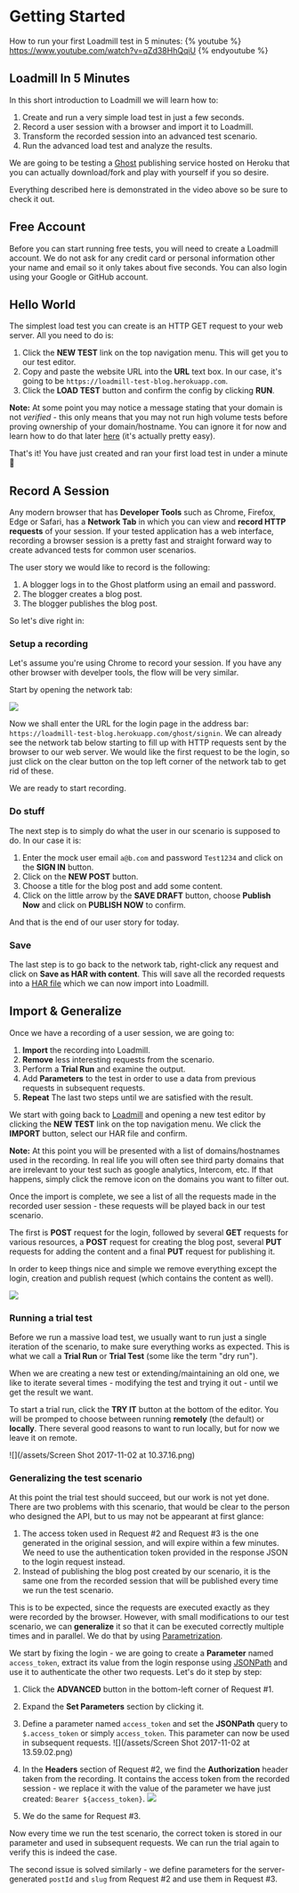 # Getting Started

How to run your first Loadmill test in 5 minutes:
{% youtube %}
https://www.youtube.com/watch?v=qZd38HhQqiU
{% endyoutube %}

## Loadmill In 5 Minutes
In this short introduction to Loadmill we will learn how to:

1. Create and run a very simple load test in just a few seconds.
2. Record a user session with a browser and import it to Loadmill.
3. Transform the recorded session into an advanced test scenario.
4. Run the advanced load test and analyze the results.

We are going to be testing a [Ghost](https://ghost.org/developers/) publishing service hosted on Heroku that you can actually download/fork and play with yourself if you so desire.

Everything described here is demonstrated in the video above so be sure to check it out.

## Free Account
Before you can start running free tests, you will need to create a Loadmill account. We do not ask for any credit card or personal information other your name and email so it only takes about five seconds. You can also login using your Google or GitHub account.

## Hello World
The simplest load test you can create is an HTTP GET request to your web server. All you need to do is:

1. Click the **NEW TEST** link on the top navigation menu. This will get you to our test editor.
2. Copy and paste the website URL into the **URL** text box. In our case, it's going to be `https://loadmill-test-blog.herokuapp.com`.
3. Click the **LOAD TEST** button and confirm the config by clicking **RUN**.

**Note:** At some point you may notice a message stating that your domain is not _verified_ - this only means that you may not run high volume tests before proving ownership of your domain/hostname. You can ignore it for now and learn how to do that later [here](domain-verification.html) \(it's actually pretty easy\).

That's it! You have just created and ran your first load test in under a minute 🎉

## Record A Session
Any modern browser that has **Developer Tools** such as Chrome, Firefox, Edge or Safari, has a **Network Tab** in which you can view and **record HTTP requests** of your session. If your tested application has a web interface, recording a browser session is a pretty fast and straight forward way to create advanced tests for common user scenarios.

The user story we would like to record is the following:

1. A blogger logs in to the Ghost platform using an email and password.
2. The blogger creates a blog post.
3. The blogger publishes the blog post.

So let's dive right in:

### Setup a recording
Let's assume you're using Chrome to record your session. If you have any other browser with develper tools, the flow will be very similar.

Start by opening the network tab:

![](/assets/net-tab.gif)

Now we shall enter the URL for the login page in the address bar: `https://loadmill-test-blog.herokuapp.com/ghost/signin`. We can already see the network tab below starting to fill up with HTTP requests sent by the browser to our web server. We would like the first request to be the login, so just click on the clear button on the top left corner of the network tab to get rid of these.

We are ready to start recording.

### Do stuff
The next step is to simply do what the user in our scenario is supposed to do. In our case it is:

1. Enter the mock user email `a@b.com` and password `Test1234` and click on the **SIGN IN** button.
2. Click on the **NEW POST** button.
3. Choose a title for the blog post and add some content.
4. Click on the little arrow by the **SAVE DRAFT** button, choose **Publish Now** and click on **PUBLISH NOW** to confirm.

And that is the end of our user story for today.

### Save
The last step is to go back to the network tab, right-click any request and click on **Save as HAR with content**. This will save all the recorded requests into a [HAR file](https://en.wikipedia.org/wiki/.har) which we can now import into Loadmill.

## Import & Generalize
Once we have a recording of a user session, we are going to:

 1. **Import** the recording into Loadmill.
 2. **Remove** less interesting requests from the scenario.
 3. Perform a **Trial Run** and examine the output.
 4. Add **Parameters** to the test in order to use a data from previous requests in subsequent requests.
 5. **Repeat** The last two steps until we are satisfied with the result.
 
We start with going back to [Loadmill](https://www.loadmill.com) and opening a new test editor by clicking the **NEW TEST** link on the top navigation menu. We click the **IMPORT** button, select our HAR file and confirm.

**Note:** At this point you will be presented with a list of domains/hostnames used in the recording. In real life you will often see third party domains that are irrelevant to your test such as google analytics, Intercom, etc. If that happens, simply click the remove icon on the domains you want to filter out.

Once the import is complete, we see a list of all the requests made in the recorded user session - these requests will be played back in our test scenario.

The first is **POST** request for the login, followed by several **GET** requests for various resources, a **POST** request for creating the blog post, several **PUT** requests for adding the content and a final **PUT** request for publishing it.

In order to keep things nice and simple we remove everything except the login, creation and publish request (which contains the content as well).

![](/assets/del-reqs.gif)

### Running a trial test
Before we run a massive load test, we usually want to run just a single iteration of the scenario, to make sure everything works as expected. This is what we call a **Trial Run** or **Trial Test** (some like the term "dry run").

When we are creating a new test or extending/maintaining an old one, we like to iterate several times - modifying the test and trying it out - until we get the result we want.

To start a trial run, click the **TRY IT** button at the bottom of the editor. You will be promped to choose between running **remotely** (the default) or **locally**. There several good reasons to want to run locally, but for now we leave it on remote. 

![](/assets/Screen Shot 2017-11-02 at 10.37.16.png)

### Generalizing the test scenario
At this point the trial test should succeed, but our work is not yet done. There are two problems with this scenario, that would be clear to the person who designed the API, but to us may not be appearant at first glance:

1. The access token used in Request #2 and Request #3 is the one generated in the original session, and will expire within a few minutes. We need to use the authentication token provided in the response JSON to the login request instead.
2. Instead of publishing the blog post created by our scenario, it is the same one from the recorded session that will be published every time we run the test scenario.

This is to be expected, since the requests are executed exactly as they were recorded by the browser. However, with small modifications to our test scenario, we can **generalize** it so that it can be executed correctly multiple times and in parallel. We do that by using [Parametrization](parameters.html).

We start by fixing the login - we are going to create a **Parameter** named `access_token`, extract its value from the login response using [JSONPath](http://goessner.net/articles/JsonPath/) and use it to authenticate the other two requests. Let's do it step by step:
 
1. Click the **ADVANCED** button in the bottom-left corner of Request #1.
2. Expand the **Set Parameters** section by clicking it. 
3. Define a parameter named `access_token` and set the **JSONPath** query to  `$.access_token` or simply `access_token`. This parameter can now be used in subsequent requests.
![](/assets/Screen Shot 2017-11-02 at 13.59.02.png)

4. In the **Headers** section of Request #2, we find the **Authorization** header taken from the recording. It contains the access token from the recorded session - we replace it with the value of the parameter we have just created: `Bearer ${access_token}`. 
![](/assets/auth-header.png)

5. We do the same for Request #3.

Now every time we run the test scenario, the correct token is stored in our parameter and used in subsequent requests. We can run the trial again to verify this is indeed the case.

The second issue is solved similarly - we define parameters for the server-generated `postId` and `slug` from Request #2 and use them in Request #3.